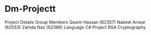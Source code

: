 # Dm-Projectt
Project Details
Group Members
Qasim Hassan (62357)
Nabeel  Anwar (62553) 
Zahida Naz (62366)
Language 
C# 
Project 
RSA Cryptography
